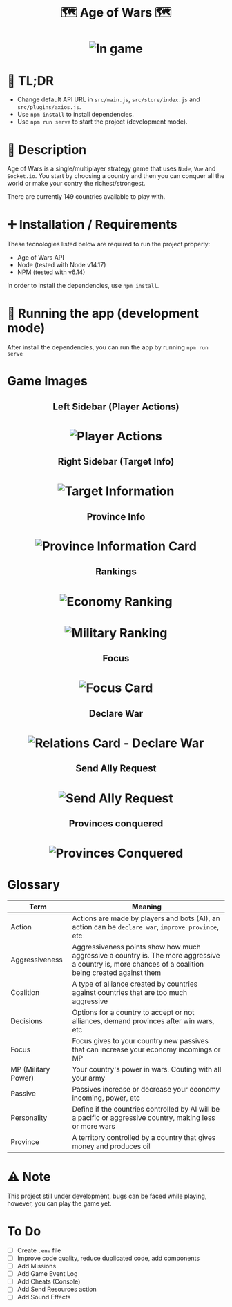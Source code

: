 <h1 align="center"> 
	🗺️ Age of Wars 🗺️
</h1>

<h1 align="center">
  <img alt="In game" src="https://imgur.com/C377KhJ.png" />
</h1>

# 📝 TL;DR

- Change default API URL in `src/main.js`, `src/store/index.js` and `src/plugins/axios.js`.
- Use `npm install` to install dependencies.
- Use `npm run serve` to start the project (development mode).

# 📜 Description

Age of Wars is a single/multiplayer strategy game that uses `Node`, `Vue` and `Socket.io`.
You start by choosing a country and then you can conquer all the world or make your contry
the richest/strongest.

There are currently 149 countries available to play with.

# ➕ Installation / Requirements

These tecnologies listed below are required to run the project properly:

- Age of Wars API
- Node (tested with Node v14.17)
- NPM (tested with v6.14)

In order to install the dependencies, use `npm install`.

# 🚀 Running the app (development mode)

After install the dependencies, you can run the app by running `npm run serve`

# Game Images

<h2 align="center"> 
	Left Sidebar (Player Actions)
</h2>

<h1 align="center">
  <img alt="Player Actions" src="https://imgur.com/klOXRrt.png" />
</h1>

<h2 align="center"> 
	Right Sidebar (Target Info)
</h2>

<h1 align="center">
  <img alt="Target Information" src="https://imgur.com/jcRkXKi.png" />
</h1>

<h2 align="center"> 
	Province Info
</h2>

<h1 align="center">
  <img alt="Province Information Card" src="https://imgur.com/swDNpRo.png" />
</h1>

<h2 align="center"> 
	Rankings
</h2>

<h1 align="center">
  <img alt="Economy Ranking" src="https://imgur.com/BbnBYAE.png" />
</h1>

<h1 align="center">
  <img alt="Military Ranking" src="https://imgur.com/nCtG70X.png" />
</h1>

<h2 align="center"> 
	Focus
</h2>

<h1 align="center">
  <img alt="Focus Card" src="https://imgur.com/kxhgxCZ.png" />
</h1>

<h2 align="center"> 
	Declare War
</h2>

<h1 align="center">
  <img alt="Relations Card - Declare War" src="https://imgur.com/ZhJKCMD.png" />
</h1>

<h2 align="center"> 
	Send Ally Request
</h2>

<h1 align="center">
  <img alt="Send Ally Request" src="https://imgur.com/YxQYj9Y.png" />
</h1>

<h2 align="center"> 
	Provinces conquered
</h2>

<h1 align="center">
  <img alt="Provinces Conquered" src="https://imgur.com/WV0FWEb.png" />
</h1>

# Glossary

| Term                | Meaning                                                                                                                                               |
| ------------------- | ----------------------------------------------------------------------------------------------------------------------------------------------------- |
| Action              | Actions are made by players and bots (AI), an action can be `declare war`, `improve province`, etc                                                    |
| Aggressiveness      | Aggressiveness points show how much aggressive a country is. The more aggressive a country is, more chances of a coalition being created against them |
| Coalition           | A type of alliance created by countries against countries that are too much aggressive                                                                |
| Decisions           | Options for a country to accept or not alliances, demand provinces after win wars, etc                                                                |
| Focus               | Focus gives to your country new passives that can increase your economy incomings or MP                                                               |
| MP (Military Power) | Your country's power in wars. Couting with all your army                                                                                              |
| Passive             | Passives increase or decrease your economy incoming, power, etc                                                                                       |
| Personality         | Define if the countries controlled by AI will be a pacific or aggressive country, making less or more wars                                            |
| Province            | A territory controlled by a country that gives money and produces oil                                                                                 |

# ⚠️ Note

This project still under development, bugs can be faced while playing, however, you can play the game yet.

# To Do

- [ ] Create `.env` file
- [ ] Improve code quality, reduce duplicated code, add components
- [ ] Add Missions
- [ ] Add Game Event Log
- [ ] Add Cheats (Console)
- [ ] Add Send Resources action
- [ ] Add Sound Effects

